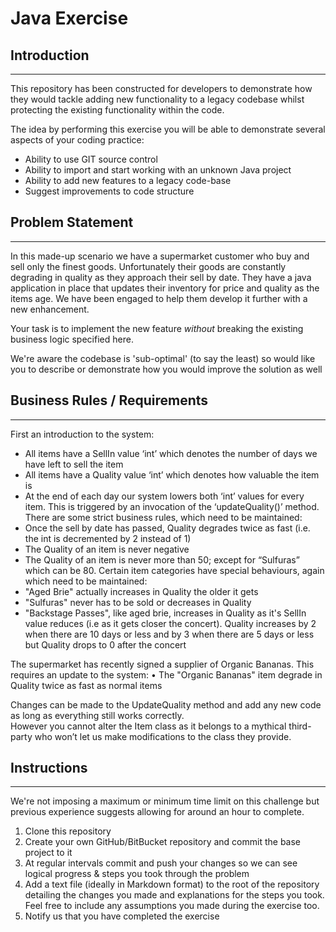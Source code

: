 # Java Exercise

## Introduction
***

This repository has been constructed for developers to demonstrate how they would tackle adding new functionality to a legacy codebase whilst protecting the existing functionality within the code.

The idea by performing this exercise you will be able to demonstrate several aspects of your coding practice:

* Ability to use GIT source control
* Ability to import and start working with an unknown Java project
* Ability to add new features to a legacy code-base
* Suggest improvements to code structure

## Problem Statement
***
In this made-up scenario we have a supermarket customer who buy and sell only the finest goods.  Unfortunately their goods are constantly degrading in quality as they approach their sell by date.  They have a java application in place that updates their inventory for price and quality as the items age.  We have been engaged to help them develop it further with a new enhancement.

Your task is to implement the new feature *without* breaking the existing business logic specified here. 
	
We're aware the codebase is 'sub-optimal' (to say the least) so would like you to describe or demonstrate how you would improve the solution as well
	
	
## Business Rules / Requirements
***
First an introduction to the system:
*	All items have a SellIn value ‘int’ which denotes the number of days we have left to sell the item
*	All items have a Quality value ‘int’ which denotes how valuable the item is
*	At the end of each day our system lowers both ‘int’ values for every item.  This is triggered by an invocation of the ‘updateQuality()’ method.
There are some strict business rules, which need to be maintained:
*	Once the sell by date has passed, Quality degrades twice as fast (i.e. the int is decremented by 2 instead of 1)
*	The Quality of an item is never negative
*	The Quality of an item is never more than 50; except for “Sulfuras” which can be 80.
Certain item categories have special behaviours, again which need to be maintained:
*	"Aged Brie" actually increases in Quality the older it gets
*	"Sulfuras" never has to be sold or decreases in Quality
*	"Backstage Passes", like aged brie, increases in Quality as it's SellIn value reduces (i.e as it gets closer the concert). Quality increases by 2 when there are 10 days or less and by 3 when there are 5 days or less but Quality drops to 0 after the concert

The supermarket has recently signed a supplier of Organic Bananas. 
This requires an update to the system:
•	The "Organic Bananas" item degrade in Quality twice as fast as normal items

Changes can be made to the UpdateQuality method and add any new code as long as everything still works correctly.  
However you cannot alter the Item class as it belongs to a mythical third-party who won’t let us make modifications to the class they provide.
	
	
## Instructions
***
We're not imposing a maximum or minimum time limit on this challenge but previous experience suggests allowing for around an hour to complete.

1. Clone this repository
2. Create your own GitHub/BitBucket repository and commit the base project to it
3. At regular intervals commit and push your changes so we can see logical progress & steps you took through the problem
4. Add a text file (ideally in Markdown format) to the root of the repository detailing the changes you made and explanations for the steps you took.  Feel free to include any assumptions you made during the exercise too.
5. Notify us that you have completed the exercise